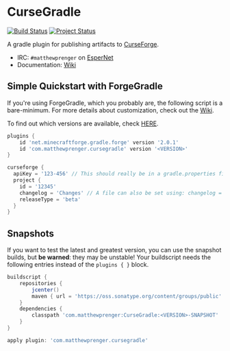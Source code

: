 # CurseGradle

[![Build Status](https://travis-ci.org/matthewprenger/CurseGradle.svg?branch=master)](https://travis-ci.org/matthewprenger/CurseGradle)
[![Project Status](http://stillmaintained.com/matthewprenger/CurseGradle.png)](https://stillmaintained.com/matthewprenger/CurseGradle)

A gradle plugin for publishing artifacts to [CurseForge](http://minecraft.curseforge.com/).

* IRC: `#matthewprenger` on [EsperNet](http://esper.net/)
* Documentation: [Wiki](https://github.com/matthewprenger/CurseGradle/wiki/)

## Simple Quickstart with ForgeGradle
If you're using ForgeGradle, which you probably are, the following script is a bare-minimum. For more details about customization, check out the [Wiki](https://github.com/matthewprenger/CurseGradle/wiki).

To find out which versions are available, check [HERE](https://plugins.gradle.org/plugin/com.matthewprenger.cursegradle).

```gradle
plugins {
    id 'net.minecraftforge.gradle.forge' version '2.0.1'
    id 'com.matthewprenger.cursegradle' version '<VERSION>'
}

curseforge {
  apiKey = '123-456' // This should really be in a gradle.properties file
  project {
    id = '12345'
    changelog = 'Changes' // A file can also be set using: changelog = file('changelog.txt')
    releaseType = 'beta'
  }
}
```

## Snapshots
If you want to test the latest and greatest version, you can use the snapshot builds, but **be warned**: they may be unstable! Your buildscript needs the following entries instead of the `plugins { }` block.

```gradle
buildscript {
    repositories {
        jcenter()
        maven { url = 'https://oss.sonatype.org/content/groups/public' }
    }
    dependencies {
        classpath 'com.matthewprenger:CurseGradle:<VERSION>-SNAPSHOT'
    }
}

apply plugin: 'com.matthewprenger.cursegradle'
```
